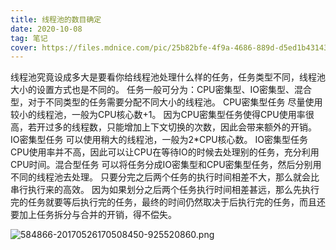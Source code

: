 ```yaml
---
title: 线程池的数目确定
date: 2020-10-08
tag: 笔记
cover: https://files.mdnice.com/pic/25b82bfe-4f9a-4686-889d-d5ed1b431435.png
---
```


线程池究竟设成多大是要看你给线程池处理什么样的任务，任务类型不同，线程池大小的设置方式也是不同的。
任务一般可分为：CPU密集型、IO密集型、混合型，对于不同类型的任务需要分配不同大小的线程池。
CPU密集型任务 尽量使用较小的线程池，一般为CPU核心数+1。 因为CPU密集型任务使得CPU使用率很高，若开过多的线程数，只能增加上下文切换的次数，因此会带来额外的开销。
IO密集型任务 可以使用稍大的线程池，一般为2*CPU核心数。 IO密集型任务CPU使用率并不高，因此可以让CPU在等待IO的时候去处理别的任务，充分利用CPU时间。混合型任务 可以将任务分成IO密集型和CPU密集型任务，然后分别用不同的线程池去处理。 只要分完之后两个任务的执行时间相差不大，那么就会比串行执行来的高效。 因为如果划分之后两个任务执行时间相差甚远，那么先执行完的任务就要等后执行完的任务，最终的时间仍然取决于后执行完的任务，而且还要加上任务拆分与合并的开销，得不偿失。


![584866-20170526170508450-925520860.png](https://upload-images.jianshu.io/upload_images/6762354-5cebf1030465be00.png?imageMogr2/auto-orient/strip%7CimageView2/2/w/1240)
